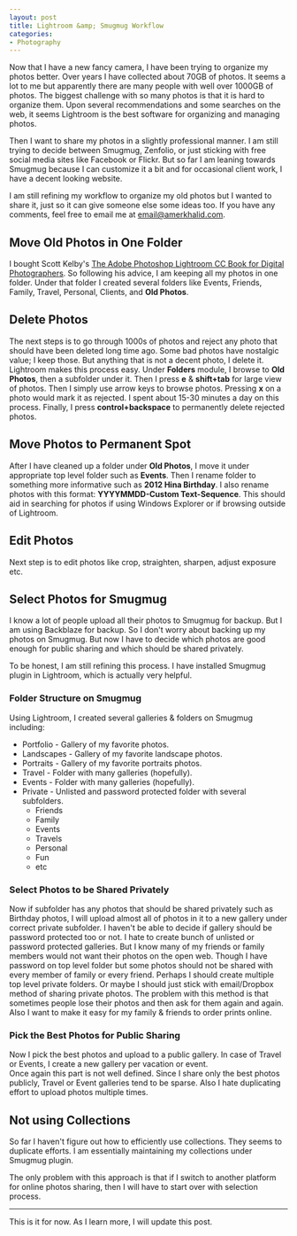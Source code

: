 ```yaml
---
layout: post
title: Lightroom &amp; Smugmug Workflow
categories:
- Photography
---
```


Now that I have a new fancy camera, I have been trying to organize my photos better. Over years I have collected about 70GB of photos. It seems a lot to me but apparently there are many people with well over 1000GB of photos. The biggest challenge with so many photos is that it is hard to organize them. Upon several recommendations and some searches on the web, it seems Lightroom is the best software for organizing and managing photos. 

Then I want to share my photos in a slightly professional manner. I am still trying to decide between Smugmug, Zenfolio, or just sticking with free social media sites like Facebook or Flickr. But so far I am leaning towards Smugmug because I can customize it a bit and for occasional client work, I have a decent looking website.

I am still refining my workflow to organize my old photos but I wanted to share it, just so it can give someone else some ideas too. If you have any comments, feel free to email me at email@amerkhalid.com. 

## Move Old Photos in One Folder
I bought Scott Kelby's [The Adobe Photoshop Lightroom CC Book for Digital Photographers](http://www.amazon.com/gp/product/0133979792). So following his advice, I am keeping all my photos in one folder. Under that folder I created several folders like Events, Friends, Family, Travel, Personal, Clients, and **Old Photos**.

## Delete Photos
The next steps is to go through 1000s of photos and reject any photo that should have been deleted long time ago. Some bad photos have nostalgic value; I keep those. But anything that is not a decent photo, I delete it.  
Lightroom makes this process easy. Under **Folders** module, I browse to **Old Photos**, then a subfolder under it. Then I press **e** &amp; **shift+tab** for large view of photos. Then I simply use arrow keys to browse photos. Pressing **x** on a photo would mark it as rejected. I spent about 15-30 minutes a day on this process. Finally, I press **control+backspace** to permanently delete rejected photos.  

## Move Photos to Permanent Spot
After I have cleaned up a folder under **Old Photos**, I move it under appropriate top level folder such as **Events**. Then I rename folder to something more informative such as **2012 Hina Birthday**. I also rename photos with this format: **YYYYMMDD-Custom Text-Sequence**. This should aid in searching for photos if using Windows Explorer or if browsing outside of Lightroom.

## Edit Photos
Next step is to edit photos like crop, straighten, sharpen, adjust exposure etc. 

## Select Photos for Smugmug
I know a lot of people upload all their photos to Smugmug for backup. But I am using Backblaze for backup. So I don't worry about backing up my photos on Smugmug. But now I have to decide which photos are good enough for public sharing and which should be shared privately.  

To be honest, I am still refining this process. I have installed Smugmug plugin in Lightroom, which is actually very helpful.

### Folder Structure on Smugmug
Using Lightroom, I created several galleries &amp; folders on Smugmug including:

* Portfolio - Gallery of my favorite photos.
* Landscapes - Gallery of my favorite landscape photos.
* Portraits - Gallery of my favorite portraits photos.
* Travel - Folder with many galleries (hopefully).
* Events - Folder with many galleries (hopefully).
* Private - Unlisted and password protected folder with several subfolders. 
    * Friends
    * Family
    * Events
    * Travels
    * Personal 
    * Fun
    * etc

### Select Photos to be Shared Privately
Now if subfolder has any photos that should be shared privately such as Birthday photos, I will upload almost all of photos in it to a new gallery under correct private subfolder. I haven't be able to decide if gallery should be password protected too or not. I hate to create bunch of unlisted or password protected galleries. But I know many of my friends or family members would not want their photos on the open web. Though I have password on top level folder but some photos should not be shared with every member of family or every friend. Perhaps I should create multiple top level private folders. Or maybe I should just stick with email/Dropbox method of sharing private photos. The problem with this method is that sometimes people lose their photos and then ask for them again and again. Also I want to make it easy for my family &amp; friends to order prints online.

### Pick the Best Photos for Public Sharing
Now I pick the best photos and upload to a public gallery. In case of Travel or Events, I create a new gallery per vacation or event.  
Once again this part is not well defined. Since I share only the best photos publicly, Travel or Event galleries tend to be sparse. Also I hate duplicating effort to upload photos multiple times.

## Not using Collections
So far I haven't figure out how to efficiently use collections. They seems to duplicate efforts. I am essentially maintaining my collections under Smugmug plugin.  

The only problem with this approach is that if I switch to another platform for online photos sharing, then I will have to start over with selection process.  

---

This is it for now. As I learn more, I will update this post.








